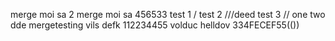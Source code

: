 merge moi sa 2
merge moi sa 456533
test 1 /
test 2 ///deed
test 3 //
one
two
dde
mergetesting
vils
defk
112234455
volduc
helldov
334FECEF55(())